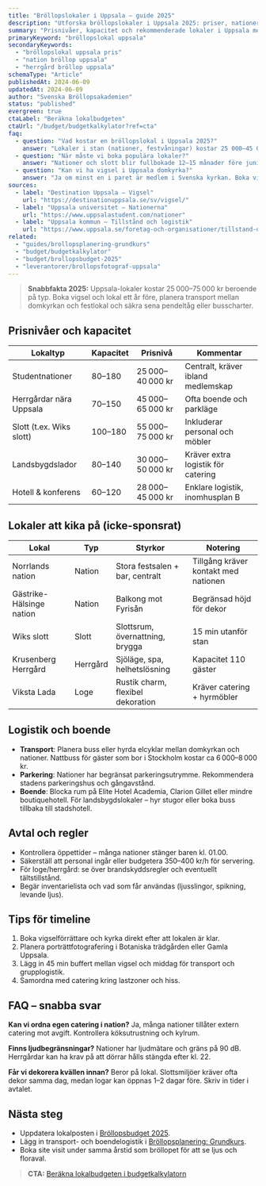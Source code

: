 ```yaml
---
title: "Bröllopslokaler i Uppsala – guide 2025"
description: "Utforska bröllopslokaler i Uppsala 2025: priser, nationer, slottsmiljöer och tips för logistik nära domkyrkan."
summary: "Prisnivåer, kapacitet och rekommenderade lokaler i Uppsala med fokus på nationer, herrgårdar och landsbygdsbröllop."
primaryKeyword: "bröllopslokal uppsala"
secondaryKeywords:
  - "bröllopslokal uppsala pris"
  - "nation bröllop uppsala"
  - "herrgård bröllop uppsala"
schemaType: "Article"
publishedAt: 2024-06-09
updatedAt: 2024-06-09
author: "Svenska Bröllopsakademien"
status: "published"
evergreen: true
ctaLabel: "Beräkna lokalbudgeten"
ctaUrl: "/budget/budgetkalkylator?ref=cta"
faq:
  - question: "Vad kostar en bröllopslokal i Uppsala 2025?"
    answer: "Lokaler i stan (nationer, festvåningar) kostar 25 000–45 000 kr. Herrgårdar och slott i Uppland ligger på 45 000–75 000 kr inklusive boende."
  - question: "När måste vi boka populära lokaler?"
    answer: "Nationer och slott blir fullbokade 12–15 månader före juni–september. Vinterdatum kan bokas 6–8 månader i förväg."
  - question: "Kan vi ha vigsel i Uppsala domkyrka?"
    answer: "Ja om minst en i paret är medlem i Svenska kyrkan. Boka via församlingen och koordinera tider med lokalens incheckning."
sources:
  - label: "Destination Uppsala – Vigsel"
    url: "https://destinationuppsala.se/sv/vigsel/"
  - label: "Uppsala universitet – Nationerna"
    url: "https://www.uppsalastudent.com/nationer"
  - label: "Uppsala kommun – Tillstånd och logistik"
    url: "https://www.uppsala.se/foretag-och-organisationer/tillstand-och-regler/"
related:
  - "guides/brollopsplanering-grundkurs"
  - "budget/budgetkalkylator"
  - "budget/brollopsbudget-2025"
  - "leverantorer/brollopsfotograf-uppsala"
---
```


> **Snabbfakta 2025:** Uppsala-lokaler kostar 25 000–75 000 kr beroende på typ. Boka vigsel och lokal ett år före, planera transport mellan domkyrkan och festlokal och säkra sena pendeltåg eller busscharter.

## Prisnivåer och kapacitet

| Lokaltyp               | Kapacitet | Prisnivå       | Kommentar |
| ---------------------- | --------- | -------------- | --------- |
| Studentnationer        | 80–180    | 25 000–40 000 kr | Centralt, kräver ibland medlemskap |
| Herrgårdar nära Uppsala| 70–150    | 45 000–65 000 kr | Ofta boende och parkläge |
| Slott (t.ex. Wiks slott)| 100–180  | 55 000–75 000 kr | Inkluderar personal och möbler |
| Landsbygdslador        | 80–140    | 30 000–50 000 kr | Kräver extra logistik för catering |
| Hotell & konferens     | 60–120    | 28 000–45 000 kr | Enklare logistik, inomhusplan B |

## Lokaler att kika på (icke-sponsrat)

| Lokal              | Typ           | Styrkor                           | Notering |
| ------------------ | ------------- | --------------------------------- | -------- |
| Norrlands nation   | Nation        | Stora festsalen + bar, centralt   | Tillgång kräver kontakt med nationen |
| Gästrike-Hälsinge nation | Nation | Balkong mot Fyrisån               | Begränsad höjd för dekor |
| Wiks slott         | Slott         | Slottsrum, övernattning, brygga   | 15 min utanför stan |
| Krusenberg Herrgård| Herrgård      | Sjöläge, spa, helhetslösning      | Kapacitet 110 gäster |
| Viksta Lada        | Loge          | Rustik charm, flexibel dekoration | Kräver catering + hyrmöbler |

## Logistik och boende

- **Transport**: Planera buss eller hyrda elcyklar mellan domkyrkan och nationer. Nattbuss för gäster som bor i Stockholm kostar ca 6 000–8 000 kr.
- **Parkering**: Nationer har begränsat parkeringsutrymme. Rekommendera stadens parkeringshus och gångavstånd.
- **Boende**: Blocka rum på Elite Hotel Academia, Clarion Gillet eller mindre boutiquehotell. För landsbygdslokaler – hyr stugor eller boka buss tillbaka till stadshotell.

## Avtal och regler

- Kontrollera öppettider – många nationer stänger baren kl. 01.00.
- Säkerställ att personal ingår eller budgetera 350–400 kr/h för servering.
- För loge/herrgård: se över brandskyddsregler och eventuellt tältstillstånd.
- Begär inventarielista och vad som får användas (ljusslingor, spikning, levande ljus).

## Tips för timeline

1. Boka vigselförrättare och kyrka direkt efter att lokalen är klar.
2. Planera porträttfotografering i Botaniska trädgården eller Gamla Uppsala.
3. Lägg in 45 min buffert mellan vigsel och middag för transport och grupplogistik.
4. Samordna med catering kring lastzoner och hiss.

## FAQ – snabba svar

**Kan vi ordna egen catering i nation?**
Ja, många nationer tillåter extern catering mot avgift. Kontrollera köksutrustning och kylrum.

**Finns ljudbegränsningar?**
Nationer har ljudmätare och gräns på 90 dB. Herrgårdar kan ha krav på att dörrar hålls stängda efter kl. 22.

**Får vi dekorera kvällen innan?**
Beror på lokal. Slottsmiljöer kräver ofta dekor samma dag, medan logar kan öppnas 1–2 dagar före. Skriv in tider i avtalet.

## Nästa steg

- Uppdatera lokalposten i [Bröllopsbudget 2025](/budget/brollopsbudget-2025/).
- Lägg in transport- och boendelogistik i [Bröllopsplanering: Grundkurs](/guides/brollopsplanering-grundkurs/).
- Boka site visit under samma årstid som bröllopet för att se ljus och floraval.

> **CTA:** [Beräkna lokalbudgeten i budgetkalkylatorn](/budget/budgetkalkylator?ref=cta)
